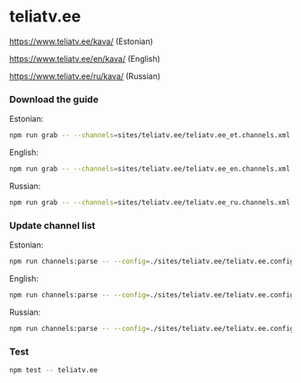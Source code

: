 # teliatv.ee

https://www.teliatv.ee/kava/ (Estonian)

https://www.teliatv.ee/en/kava/ (English)

https://www.teliatv.ee/ru/kava/ (Russian)

### Download the guide

Estonian:

```sh
npm run grab -- --channels=sites/teliatv.ee/teliatv.ee_et.channels.xml
```

English:

```sh
npm run grab -- --channels=sites/teliatv.ee/teliatv.ee_en.channels.xml
```

Russian:

```sh
npm run grab -- --channels=sites/teliatv.ee/teliatv.ee_ru.channels.xml
```

### Update channel list

Estonian:

```sh
npm run channels:parse -- --config=./sites/teliatv.ee/teliatv.ee.config.js --output=./sites/teliatv.ee/teliatv.ee_et.channels.xml --set=lang:et
```

English:

```sh
npm run channels:parse -- --config=./sites/teliatv.ee/teliatv.ee.config.js --output=./sites/teliatv.ee/teliatv.ee_en.channels.xml --set=lang:en
```

Russian:

```sh
npm run channels:parse -- --config=./sites/teliatv.ee/teliatv.ee.config.js --output=./sites/teliatv.ee/teliatv.ee_ru.channels.xml --set=lang:ru
```

### Test

```sh
npm test -- teliatv.ee
```
